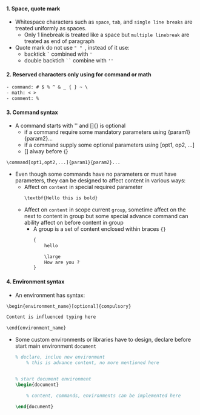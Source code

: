 #### 1. Space, quote mark
- Whitespace characters such as `space`, `tab`, and `single line breaks` are treated uniformly as spaces.
    - Only 1 linebreak is treated like a space but `multiple linebreak` are treated as end of paragraph
- Quote mark do not use `" " `, instead of it use:
    - backtick `` ` `` combined with `'`
    - double backtich ``` `` ``` combine with `''`
#### 2. Reserved characters only using for command or math
```txt
- command: # $ % ^ & _ { } ~ \
- math: < >
- comment: %
```
#### 3. Command syntax
- A command starts with '\' and []{} is optional
    - if a command require some mandatory parameters using {param1}{param2}...
    - if a command supply some optional parameters using [opt1, op2, ...]
    - [] alway before {}
```txt
\command[opt1,opt2,...]{param1}{param2}...
``` 
- Even though some commands have no parameters or must have parameters, they can be designed to affect content in various ways:
    - Affect on `content` in special required parameter
        ```txt
        \textbf{Hello this is bold}
        ```
    - Affect on `content` in scope current `group`, sometime affect on the next to content in group but some special advance command can ability affect on before content in group
        - A group is a set of content enclosed within braces `{}`
            ```txt
            {
                hello

                \large
                How are you ?
            }
            ```

#### 4. Environment syntax
- An environment has syntax:
```txt
\begin{environment_name}[optional]{compulsory}

Content is influenced typing here

\end{environment_name}
```
- Some custom environments or libraries have to design, declare before start main environment `document`
    ```latex
    % declare, inclue new environment
        % this is advance content, no more mentioned here


    % start document environment
    \begin{document}

        % content, commands, environments can be implemented here

    \end{document}

    ```